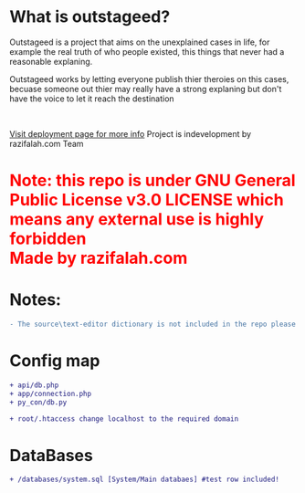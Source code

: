 <h1>What is outstageed?</h1>
Outstageed is a project that aims on the unexplained cases in life, for example the real truth of who people existed, this things that never had a reasonable explaning.

Outstageed works by letting everyone publish thier theroies on this cases, becuase someone out thier may really have a strong explaning but don't have the voice to let it reach the destination

<br>


[Visit deployment page for more info](https://razifalah.github.io/Outstageed.com/)
Project is indevelopment by razifalah.com Team

<span style="color: red;">
  <h1>
Note: this repo is under GNU General Public License v3.0 LICENSE which means any external use is highly forbidden <br>
Made by razifalah.com
    </h1>
</span>

<h1>Notes:</h1>

```diff
- The source\text-editor dictionary is not included in the repo please download it manually 
```

<h1>Config map</h1>

```diff
+ api/db.php
+ app/connection.php
+ py_con/db.py
```

```diff
+ root/.htaccess change localhost to the required domain
```

<h1>DataBases</h1>

```diff
+ /databases/system.sql [System/Main databaes] #test row included!
```

